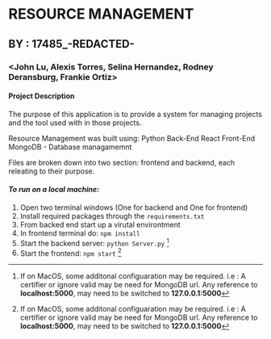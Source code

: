 # RESOURCE MANAGEMENT

## BY : 17485\_-REDACTED-

### <John Lu, Alexis Torres, Selina Hernandez, Rodney Deransburg, Frankie Ortiz>

#### Project Description

The purpose of this application is to provide a system for managing projects and the tool used with in those projects.

Resource Management was built using:
Python Back-End
React Front-End
MongoDB - Database managamemnt

Files are broken down into two section: frontend and backend, each releating to their purpose.

#### _To run on a local machine:_

1. Open two terminal windows (One for backend and One for frontend)
1. Install required packages through the `requirements.txt`
1. From backed end start up a virutal environtment
1. In frontend terminal do: `npm install`
1. Start the backend server: `python Server.py` [^1]
1. Start the frontend: `npm start` [^1]

[^1]: If on MacOS, some additonal configuaration may be required. i.e : A certifier or ignore valid may be need for MongoDB url. Any reference to **localhost:5000**, may need to be switched to **127.0.0.1:5000**
